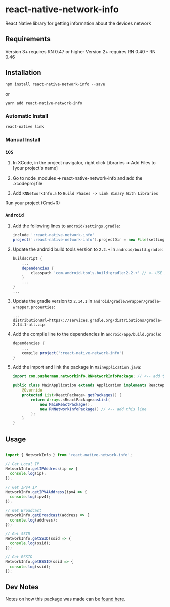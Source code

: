 # react-native-network-info

React Native library for getting information about the devices network

## Requirements

Version 3+ requires RN 0.47 or higher
Version 2+ requires RN 0.40 - RN 0.46

## Installation

```javascript
npm install react-native-network-info --save
```
or

```javascript
yarn add react-native-network-info
```

### Automatic Install

`react-native link`

### Manual Install

### `iOS`

1. In XCode, in the project navigator, right click Libraries ➜ Add Files to [your project's name]

2. Go to node_modules ➜ react-native-network-info and add the .xcodeproj file

3. Add `RNNetworkInfo.a` to `Build Phases -> Link Binary With Libraries`

Run your project (Cmd+R)

### `Android`

1. Add the following lines to `android/settings.gradle`:
    ```gradle
    include ':react-native-network-info'
    project(':react-native-network-info').projectDir = new File(settingsDir, '../node_modules/react-native-network-info/android')
    ```

2. Update the android build tools version to `2.2.+` in `android/build.gradle`:
    ```gradle
    buildscript {
        ...
        dependencies {
            classpath 'com.android.tools.build:gradle:2.2.+' // <- USE 2.2.+ version
        }
        ...
    }
    ...
    ```
3. Update the gradle version to `2.14.1` in `android/gradle/wrapper/gradle-wrapper.properties`:
    ```
    ...
    distributionUrl=https\://services.gradle.org/distributions/gradle-2.14.1-all.zip
    ```

4. Add the compile line to the dependencies in `android/app/build.gradle`:
    ```gradle
    dependencies {
        ...
        compile project(':react-native-network-info')
    }
    ```

5. Add the import and link the package in `MainApplication.java`:
    ```java
    import com.pusherman.networkinfo.RNNetworkInfoPackage; // <-- add this import

    public class MainApplication extends Application implements ReactApplication {
        @Override
        protected List<ReactPackage> getPackages() {
            return Arrays.<ReactPackage>asList(
                new MainReactPackage(),
                new RNNetworkInfoPackage() // <-- add this line
            );
        }
    }
    ```

## Usage

```javascript

import { NetworkInfo } from 'react-native-network-info';

// Get Local IP
NetworkInfo.getIPAddress(ip => {
  console.log(ip);
});

// Get IPv4 IP
NetworkInfo.getIPV4Address(ipv4 => {
  console.log(ipv4);
});

// Get Broadcast
NetworkInfo.getBroadcast(address => {
  console.log(address);
});

// Get SSID
NetworkInfo.getSSID(ssid => {
  console.log(ssid);
});

// Get BSSID
NetworkInfo.getBSSID(ssid => {
  console.log(ssid);
});
```

## Dev Notes
Notes on how this package was made can be [found here](https://eastcodes.com/packaging-and-sharing-react-native-modules "Packaging and Sharing React Native Modules").
